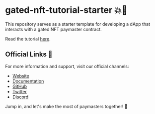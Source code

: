 # gated-nft-tutorial-starter 💥🎉

This repository serves as a starter template for developing a dApp that interacts with a
gated NFT paymaster contract.

Read the tutorial [here](https://era.zksync.io/docs/dev/tutorials/gated-nft-paymaster-tutorial.html).

## Official Links 🔗

For more information and support, visit our official channels:

- [Website](https://zksync.io/)
- [Documentation](https://era.zksync.io/docs/dev/tutorials/gated-nft-paymaster-tutorial.html)
- [GitHub](https://github.com/matter-labs)
- [Twitter](https://twitter.com/zksync)
- [Discord](https://discord.gg/nMaPGrDDwk)

Jump in, and let's make the most of paymasters together! 🚀
